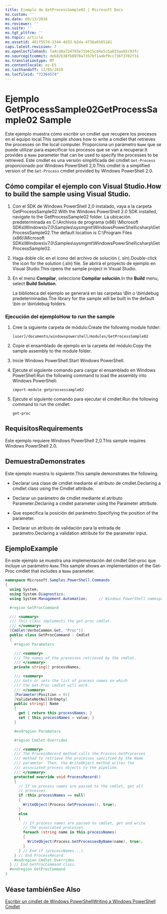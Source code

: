 ```yaml
---
title: Ejemplo de GetProcessSample02 | Microsoft Docs
ms.custom: ''
ms.date: 09/13/2016
ms.reviewer: ''
ms.suite: ''
ms.tgt_pltfrm: ''
ms.topic: article
ms.assetid: 481f557d-3344-4d33-b2da-4736a0165181
caps.latest.revision: 7
ms.openlocfilehash: fa4cd8a724793e71b615c84a5c5a833aa92c93fc
ms.sourcegitcommit: debd2b38fb8070a7357bf1a4bf9cc736f3702f31
ms.translationtype: MT
ms.contentlocale: es-ES
ms.lasthandoff: 12/05/2019
ms.locfileid: "72364574"
---
```

# <a name="getprocesssample02-sample"></a><span data-ttu-id="ff3ac-102">Ejemplo GetProcessSample02</span><span class="sxs-lookup"><span data-stu-id="ff3ac-102">GetProcessSample02 Sample</span></span>

<span data-ttu-id="ff3ac-103">Este ejemplo muestra cómo escribir un cmdlet que recupere los procesos en el equipo local.</span><span class="sxs-lookup"><span data-stu-id="ff3ac-103">This sample shows how to write a cmdlet that retrieves the processes on the local computer.</span></span> <span data-ttu-id="ff3ac-104">Proporciona un parámetro `Name` que se puede utilizar para especificar los procesos que se van a recuperar.</span><span class="sxs-lookup"><span data-stu-id="ff3ac-104">It provides a `Name` parameter that can be used to specify the processes to be retrieved.</span></span> <span data-ttu-id="ff3ac-105">Este cmdlet es una versión simplificada del cmdlet `Get-Process` proporcionado por Windows PowerShell 2,0.</span><span class="sxs-lookup"><span data-stu-id="ff3ac-105">This cmdlet is a simplified version of the `Get-Process` cmdlet provided by Windows PowerShell 2.0.</span></span>

## <a name="how-to-build-the-sample-using-visual-studio"></a><span data-ttu-id="ff3ac-106">Cómo compilar el ejemplo con Visual Studio.</span><span class="sxs-lookup"><span data-stu-id="ff3ac-106">How to build the sample using Visual Studio.</span></span>

1. <span data-ttu-id="ff3ac-107">Con el SDK de Windows PowerShell 2,0 instalado, vaya a la carpeta GetProcessSample02.</span><span class="sxs-lookup"><span data-stu-id="ff3ac-107">With the Windows PowerShell 2.0 SDK installed, navigate to the GetProcessSample02 folder.</span></span> <span data-ttu-id="ff3ac-108">La ubicación predeterminada es C:\Archivos de programa (x86) \Microsoft SDKs\Windows\v7.0\Samples\sysmgmt\WindowsPowerShell\csharp\GetProcessSample02.</span><span class="sxs-lookup"><span data-stu-id="ff3ac-108">The default location is C:\Program Files (x86)\Microsoft SDKs\Windows\v7.0\Samples\sysmgmt\WindowsPowerShell\csharp\GetProcessSample02.</span></span>

2. <span data-ttu-id="ff3ac-109">Haga doble clic en el icono del archivo de solución (. sln).</span><span class="sxs-lookup"><span data-stu-id="ff3ac-109">Double-click the icon for the solution (.sln) file.</span></span> <span data-ttu-id="ff3ac-110">Se abrirá el proyecto de ejemplo en Visual Studio.</span><span class="sxs-lookup"><span data-stu-id="ff3ac-110">This opens the sample project in Visual Studio.</span></span>

3. <span data-ttu-id="ff3ac-111">En el menú **Compilar**, seleccione **Compilar solución**.</span><span class="sxs-lookup"><span data-stu-id="ff3ac-111">In the **Build** menu, select **Build Solution**.</span></span>

    <span data-ttu-id="ff3ac-112">La biblioteca del ejemplo se generará en las carpetas \Bin o \bin\debug predeterminadas.</span><span class="sxs-lookup"><span data-stu-id="ff3ac-112">The library for the sample will be built in the default \bin or \bin\debug folders.</span></span>

### <a name="how-to-run-the-sample"></a><span data-ttu-id="ff3ac-113">Ejecución del ejemplo</span><span class="sxs-lookup"><span data-stu-id="ff3ac-113">How to run the sample</span></span>

1. <span data-ttu-id="ff3ac-114">Cree la siguiente carpeta de módulo:</span><span class="sxs-lookup"><span data-stu-id="ff3ac-114">Create the following module folder:</span></span>

    `[user]/documents/windowspowershell/modules/GetProcessSample02`

2. <span data-ttu-id="ff3ac-115">Copie el ensamblado de ejemplo en la carpeta del módulo.</span><span class="sxs-lookup"><span data-stu-id="ff3ac-115">Copy the sample assembly to the module folder.</span></span>

3. <span data-ttu-id="ff3ac-116">Inicie Windows PowerShell.</span><span class="sxs-lookup"><span data-stu-id="ff3ac-116">Start Windows PowerShell.</span></span>

4. <span data-ttu-id="ff3ac-117">Ejecute el siguiente comando para cargar el ensamblado en Windows PowerShell:</span><span class="sxs-lookup"><span data-stu-id="ff3ac-117">Run the following command to load the assembly into Windows PowerShell:</span></span>

    `import-module getprossessample02`

5. <span data-ttu-id="ff3ac-118">Ejecute el siguiente comando para ejecutar el cmdlet:</span><span class="sxs-lookup"><span data-stu-id="ff3ac-118">Run the following command to run the cmdlet:</span></span>

    `get-proc`

## <a name="requirements"></a><span data-ttu-id="ff3ac-119">Requisitos</span><span class="sxs-lookup"><span data-stu-id="ff3ac-119">Requirements</span></span>

<span data-ttu-id="ff3ac-120">Este ejemplo requiere Windows PowerShell 2,0.</span><span class="sxs-lookup"><span data-stu-id="ff3ac-120">This sample requires Windows PowerShell 2.0.</span></span>

## <a name="demonstrates"></a><span data-ttu-id="ff3ac-121">Demuestra</span><span class="sxs-lookup"><span data-stu-id="ff3ac-121">Demonstrates</span></span>

<span data-ttu-id="ff3ac-122">Este ejemplo muestra lo siguiente.</span><span class="sxs-lookup"><span data-stu-id="ff3ac-122">This sample demonstrates the following.</span></span>

- <span data-ttu-id="ff3ac-123">Declarar una clase de cmdlet mediante el atributo de cmdlet.</span><span class="sxs-lookup"><span data-stu-id="ff3ac-123">Declaring a cmdlet class using the Cmdlet attribute.</span></span>

- <span data-ttu-id="ff3ac-124">Declarar un parámetro de cmdlet mediante el atributo Parameter.</span><span class="sxs-lookup"><span data-stu-id="ff3ac-124">Declaring a cmdlet parameter using the Parameter attribute.</span></span>

- <span data-ttu-id="ff3ac-125">Que especifica la posición del parámetro.</span><span class="sxs-lookup"><span data-stu-id="ff3ac-125">Specifying the position of the parameter.</span></span>

- <span data-ttu-id="ff3ac-126">Declarar un atributo de validación para la entrada de parámetro.</span><span class="sxs-lookup"><span data-stu-id="ff3ac-126">Declaring a validation attribute for the parameter input.</span></span>

## <a name="example"></a><span data-ttu-id="ff3ac-127">Ejemplo</span><span class="sxs-lookup"><span data-stu-id="ff3ac-127">Example</span></span>

<span data-ttu-id="ff3ac-128">En este ejemplo se muestra una implementación del cmdlet Get-proc que incluye un parámetro `Name`.</span><span class="sxs-lookup"><span data-stu-id="ff3ac-128">This sample shows an implementation of the Get-Proc cmdlet that includes a `Name` parameter.</span></span>

```csharp
namespace Microsoft.Samples.PowerShell.Commands
{
  using System;
  using System.Diagnostics;
  using System.Management.Automation;     // Windows PowerShell namespace

  #region GetProcCommand

  /// <summary>
  /// This class implements the get-proc cmdlet.
  /// </summary>
  [Cmdlet(VerbsCommon.Get, "Proc")]
  public class GetProcCommand : Cmdlet
  {
    #region Parameters

    /// <summary>
    /// The names of the processes retrieved by the cmdlet.
    /// </summary>
    private string[] processNames;

    /// <summary>
    /// Gets or sets the list of process names on which
    /// the Get-Proc cmdlet will work.
    /// </summary>
    [Parameter(Position = 0)]
    [ValidateNotNullOrEmpty]
    public string[] Name
    {
      get { return this.processNames; }
      set { this.processNames = value; }
    }

    #endregion Parameters

    #region Cmdlet Overrides

    /// <summary>
    /// The ProcessRecord method calls the Process.GetProcesses
    /// method to retrieve the processes specified by the Name
    /// parameter. Then, the WriteObject method writes the
    /// associated process objects to the pipeline.
    /// </summary>
    protected override void ProcessRecord()
    {
      // If no process names are passed to the cmdlet, get all
      // processes.
      if (this.processNames == null)
      {
        WriteObject(Process.GetProcesses(), true);
      }
      else
      {
        // If process names are passed to cmdlet, get and write
        // the associated processes.
        foreach (string name in this.processNames)
        {
          WriteObject(Process.GetProcessesByName(name), true);
        }
      } // End if (processNames...).
    } // End ProcessRecord.
    #endregion Cmdlet Overrides
  } // End GetProcCommand class.
  #endregion GetProcCommand
}
```

## <a name="see-also"></a><span data-ttu-id="ff3ac-129">Véase también</span><span class="sxs-lookup"><span data-stu-id="ff3ac-129">See Also</span></span>

[<span data-ttu-id="ff3ac-130">Escribir un cmdlet de Windows PowerShell</span><span class="sxs-lookup"><span data-stu-id="ff3ac-130">Writing a Windows PowerShell Cmdlet</span></span>](./writing-a-windows-powershell-cmdlet.md)

